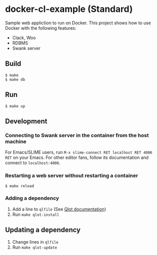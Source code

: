 # docker-cl-example (Standard)

Sample web appliction to run on Docker.
This project shows how to use Docker with the following features:

* Clack, Woo
* RDBMS
* Swank server

## Build

```
$ make
$ make db
```

## Run

```
$ make up
```

## Development

### Connecting to Swank server in the container from the host machine

For Emacs/SLIME users, run `M-x slime-connect RET localhost RET 4006 RET` on your Emacs.
For other editor fans, follow its documentation and connect to `localhost:4006`.

### Restarting a web server without restarting a container

```
$ make reload
```

### Adding a dependency

1. Add a line to `qlfile` (See [Qlot documentation](https://github.com/fukamachi/qlot))
2. Run `make qlot-install`

## Updating a dependency

1. Change lines in `qlfile`
2. Run `make qlot-update`

